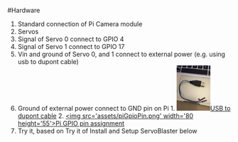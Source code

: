 #Hardware
1. Standard connection of Pi Camera module
2. Servos
  1. Signal of Servo 0 connect to GPIO 4
  2. Signal of Servo 1 connect to GPIO 17
  3. Vin and ground of Servo 0, and 1 connect to external power (e.g. using usb to dupont cable)
  4. Ground of external power connect to GND pin on Pi
    1. [<img src='assets/usb2dupont.jpg' width='76' height='102'>USB to dupont cable](assets/usb2dupont.jpg)
    2. [<img src='assets/piGpioPin.png' width='80 height='55'>Pi GPIO pin assignment](assets/piGpioPin.png)
  5. Try it, based on Try it of Install and Setup ServoBlaster below

